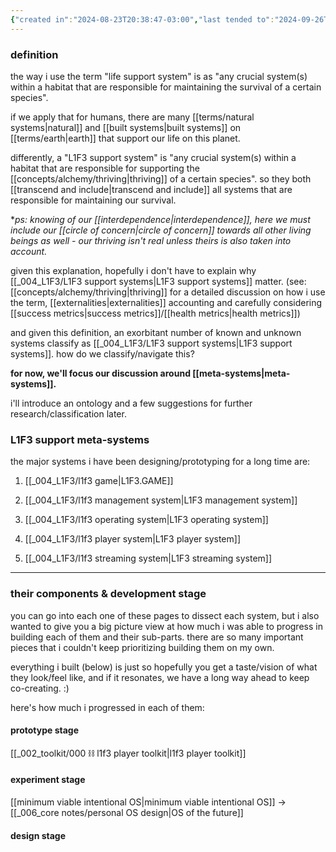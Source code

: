 ```yaml
---
{"created in":"2024-08-23T20:38:47-03:00","last tended to":"2024-09-26T15:20:48-03:00","tags":["l1f3","project","🌿"],"dg-publish":true,"relevancescore":97,"notestage":["🌿"],"permalink":"/004-l1-f3/l1-f3-support-systems/","dgPassFrontmatter":true,"created":"2024-08-23T20:38:47.282-03:00","updated":"2024-09-26T15:20:49.253-03:00"}
---
```


### definition

the way i use the term "life support system" is as "any crucial system(s) within a habitat that are responsible for maintaining the survival of a certain species".

if we apply that for humans, there are many [[terms/natural systems\|natural]] and [[built systems\|built systems]] on [[terms/earth\|earth]] that support our life on this planet.

differently, a "L1F3 support system" is "any crucial system(s) within a habitat that are responsible for supporting the [[concepts/alchemy/thriving\|thriving]] of a certain species". so they both [[transcend and include\|transcend and include]] all systems that are responsible for maintaining our survival.

\**ps: knowing of our [[interdependence\|interdependence]], here we must include our [[circle of concern\|circle of concern]] towards all other living beings as well - our thriving isn't real unless theirs is also taken into account.*

given this explanation, hopefully i don't have to explain why [[_004_L1F3/L1F3 support systems\|L1F3 support systems]] matter. (see: [[concepts/alchemy/thriving\|thriving]] for a detailed discussion on how i use the term, [[externalities\|externalities]] accounting and carefully considering [[success metrics\|success metrics]]/[[health metrics\|health metrics]])

and given this definition, an exorbitant number of known and unknown systems classify as [[_004_L1F3/L1F3 support systems\|L1F3 support systems]]. how do we classify/navigate this?

**for now, we'll focus our discussion around [[meta-systems\|meta-systems]].**

i'll introduce an ontology and a few suggestions for further research/classification later.

### L1F3 support meta-systems

the major systems i have been designing/prototyping for a long time are:

1) [[_004_L1F3/l1f3 game\|L1F3.GAME]]

2) [[_004_L1F3/l1f3 management system\|L1F3 management system]]

3) [[_004_L1F3/l1f3 operating system\|L1F3 operating system]]

4) [[_004_L1F3/l1f3 player system\|L1F3 player system]]

5) [[_004_L1F3/l1f3 streaming system\|L1F3 streaming system]]


---
### their components & development stage

you can go into each one of these pages to dissect each system, but i also wanted to give you a big picture view at how much i was able to progress in building each of them and their sub-parts. there are so many important pieces that i couldn't keep prioritizing building them on my own.

everything i built (below) is just so hopefully you get a taste/vision of what they look/feel like, and if it resonates, we have a long way ahead to keep co-creating. :)

here's how much i progressed in each of them:

#### prototype stage

[[_002_toolkit/000 ⛓ l1f3 player toolkit\|l1f3 player toolkit]]

#### experiment stage

[[minimum viable intentional OS\|minimum viable intentional OS]] -> [[_006_core notes/personal OS design\|OS of the future]]

#### design stage


